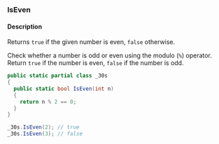 ### IsEven

#### Description
Returns `true` if the given number is even, `false` otherwise.

Check whether a number is odd or even using the modulo (`%`) operator. 
Return `true` if the number is even, `false` if the number is odd.

```csharp
public static partial class _30s 
{
  public static bool IsEven(int n) 
  {
    return n % 2 == 0;
  }
}
```

```csharp
_30s.IsEven(2); // true
_30s.IsEven(3); // false
```
